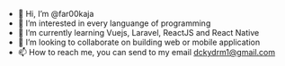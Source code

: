 - 👋 Hi, I’m @far00kaja
- 👀 I’m interested in every languange of programming
- 🌱 I’m currently learning Vuejs, Laravel, ReactJS and React Native
- 💞️ I’m looking to collaborate on building web or mobile application
- 📫 How to reach me, you can send to my email dckydrm1@gmail.com

<!---
far00kaja/far00kaja is a ✨ special ✨ repository because its `README.md` (this file) appears on your GitHub profile.
You can click the Preview link to take a look at your changes.
--->
